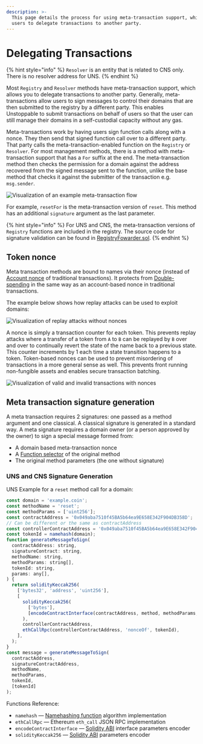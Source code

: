 ```yaml
---
description: >-
  This page details the process for using meta-transaction support, which allows
  users to delegate transactions to another party.
---
```


# Delegating Transactions

{% hint style="info" %}
`Resolver` is an entity that is related to CNS only. There is no resolver address for UNS.
{% endhint %}

Most `Registry` and `Resolver` methods have meta-transaction support, which allows you to delegate transactions to another party. Generally, meta-transactions allow users to sign messages to control their domains that are then submitted to the registry by a different party. This enables Unstoppable to submit transactions on behalf of users so that the user can still manage their domains in a self-custodial capacity without any gas.

Meta-transactions work by having users sign function calls along with a nonce. They then send that signed function call over to a different party. That party calls the meta-transaction-enabled function on the `Registry` or `Resolver`. For most management methods, there is a method with meta-transaction support that has a `For` suffix at the end. The meta-transaction method then checks the permission for a domain against the address recovered from the signed message sent to the function, unlike the base method that checks it against the submitter of the transaction e.g. `msg.sender`.

![Visualization of an example meta-transaction flow](<../../.gitbook/assets/Meta-Transaction (2) (1) (1) (2).svg>)

For example, `resetFor` is the meta-transaction version of `reset`. This method has an additional `signature` argument as the last parameter.

{% hint style="info" %}
For UNS and CNS, the meta-transaction versions of `Registry`  functions are included in the registry. The source code for signature validation can be found in [RegistryFowarder.sol](https://github.com/unstoppabledomains/uns/blob/main/contracts/metatx/RegistryForwarder.sol).
{% endhint %}

## Token nonce

Meta transaction methods are bound to names via their nonce (instead of [Account nonce](https://ethereum.stackexchange.com/questions/27432/what-is-nonce-in-ethereum-how-does-it-prevent-double-spending) of traditional transactions). It protects from [Double-spending](https://en.wikipedia.org/wiki/Double-spending) in the same way as an account-based nonce in traditional transactions.

The example below shows how replay attacks can be used to exploit domains:

![Visualization of replay attacks without nonces](<../../.gitbook/assets/Without-Nonces (4) (4) (2) (3) (3).svg>)

A nonce is simply a transaction counter for each token. This prevents replay attacks where a transfer of a token from `A` to `B` can be replayed by `B` over and over to continually revert the state of the name back to a previous state. This counter increments by 1 each time a state transition happens to a token. Token-based nonces can be used to prevent misordering of transactions in a more general sense as well. This prevents front running non-fungible assets and enables secure transaction batching.

![Visualization of valid and invalid transactions with nonces](<../../.gitbook/assets/Nonces (4) (4) (2) (3) (3).svg>)

## Meta transaction signature generation

A meta transaction requires 2 signatures: one passed as a method argument and one classical. A classical signature is generated in a standard way. A meta signature requires a domain owner (or a person approved by the owner) to sign a special message formed from:

* A domain based meta-transaction nonce
* A [Function selector](https://solidity.readthedocs.io/en/v0.7.0/abi-spec.html#function-selector) of the original method
* The original method parameters (the one without signature)

### UNS and CNS Signature Generation

UNS Example for a `reset` method call for a domain:

```javascript
const domain = 'example.coin';
const methodName = 'reset';
const methodParams = ['uint256'];
const contractAddress = '0x049aba7510f45BA5b64ea9E658E342F904DB358D';
// Can be different or the same as contractAddress
const controllerContractAddress = '0x049aba7510f45BA5b64ea9E658E342F904DB358D';
const tokenId = namehash(domain);
function generateMessageToSign(
  contractAddress: string,
  signatureContract: string,
  methodName: string,
  methodParams: string[],
  tokenId: string,
  params: any[],
) {
  return solidityKeccak256(
    ['bytes32', 'address', 'uint256'],
    [
      solidityKeccak256(
        ['bytes'],
        [encodeContractInterface(contractAddress, method, methodParams, params)],
      ),
      controllerContractAddress,
      ethCallRpc(controllerContractAddress, 'nonceOf', tokenId),
    ],
  );
}
const message = generateMessageToSign(
  contractAddress,
  signatureContractAddress,
  methodName,
  methodParams,
  tokenId,
  [tokenId]
);
```

Functions Reference:

* `namehash` — [Namehashing function](../domain-registry-essentials/namehashing.md) algorithm implementation
* `ethCallRpc` — Ethereum `eth_call` JSON RPC implementation
* `encodeContractInterface` — [Solidity ABI](https://solidity.readthedocs.io/en/v0.7.0/abi-spec.html#argument-encoding) interface parameters encoder
* `solidityKeccak256` — [Solidity ABI](https://solidity.readthedocs.io/en/v0.7.0/abi-spec.html#argument-encoding) parameters encoder
